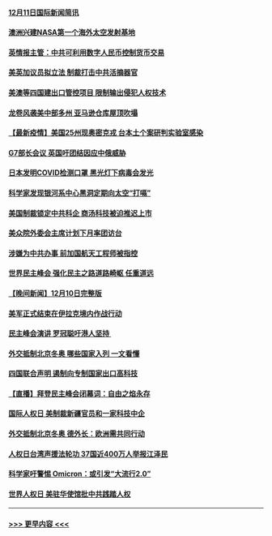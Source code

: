 #### [12月11日国际新闻简讯](../pages/prog202/a103291405.md?t=12120901) 
#### [澳洲兴建NASA第一个海外太空发射基地](../pages/prog202/a103291397.md?t=12120901) 
#### [英情报主管：中共可利用数字人民币控制货币交易](../pages/prog202/a103291324.md?t=12120901) 
#### [美英加议员拟立法 制裁打击中共活摘器官](../pages/prog202/a103291304.md?t=12120901) 
#### [美澳等四国建出口管控项目 限制输出侵犯人权技术](../pages/prog202/a103291284.md?t=12120901) 
#### [龙卷风袭美中部多州 亚马逊仓库屋顶吹塌](../pages/prog202/a103291242.md?t=12120901) 
#### [【最新疫情】美国25州现奥密克戎 台本土个案研判实验室感染](../pages/prog202/a103291249.md?t=12120901) 
#### [G7部长会议 英国吁团结因应中俄威胁](../pages/prog202/a103291233.md?t=12120901) 
#### [日本发明COVID检测口罩 黑光灯下病毒会发光](../pages/prog202/a103291133.md?t=12120901) 
#### [科学家发现银河系中心黑洞定期向太空“打嗝”](../pages/prog202/a103291115.md?t=12120901) 
#### [美国制裁锁定中共科企 商汤科技被迫推迟上市](../pages/prog202/a103291094.md?t=12120901) 
#### [美众院外委会主席计划下月率团访台](../pages/prog202/a103291058.md?t=12120901) 
#### [涉嫌为中共办事 前加国航天工程师被指控](../pages/prog202/a103290778.md?t=12120901) 
#### [世界民主峰会 强化民主之路道路崎岖 任重道远](../pages/prog202/a103290944.md?t=12120901) 
#### [【晚间新闻】12月10日完整版](../pages/prog202/a103290928.md?t=12120901) 
#### [美军正式结束在伊拉克境内作战行动](../pages/prog202/a103290595.md?t=12120901) 
#### [民主峰会演讲 罗冠聪吁港人坚持 ](../pages/prog202/a103290755.md?t=12120901) 
#### [外交抵制北京冬奥 哪些国家入列 一文看懂](../pages/prog202/a103290878.md?t=12120901) 
#### [四国联合声明 遏制向专制国家出口高科技](../pages/prog202/a103290591.md?t=12120901) 
#### [【直播】拜登民主峰会闭幕词：自由之焰永存](../pages/prog202/a103290832.md?t=12120901) 
#### [国际人权日 美制裁新疆官员和一家科技中企](../pages/prog202/a103290400.md?t=12120901) 
#### [外交抵制北京冬奥 德外长：欧洲需共同行动](../pages/prog202/a103290294.md?t=12120901) 
#### [人权日台湾声援法轮功 37国近400万人举报江泽民](../pages/prog202/a103290296.md?t=12120901) 
#### [科学家吁警惕 Omicron：或引发“大流行2.0”](../pages/prog202/a103289178.md?t=12120901) 
#### [世界人权日 美驻华使馆批中共践踏人权](../pages/prog202/a103290363.md?t=12120901) 

----
#### [ >>> 更早内容 <<< ](../indexes/prog202-earlier.md)
